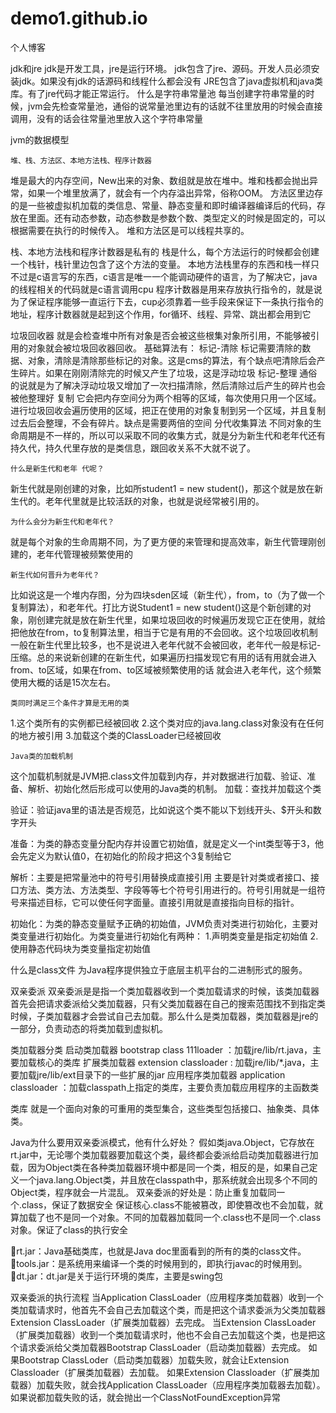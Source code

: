 # demo1.github.io
个人博客


jdk和jre
	jdk是开发工具，jre是运行环境。
	jdk包含了jre、源码。开发人员必须安装jdk。如果没有jdk的话源码和线程什么都会没有
JRE包含了java虚拟机和java类库。有了jre代码才能正常运行。
什么是字符串常量池
每当创建字符串常量的时候，jvm会先检查常量池，通俗的说常量池里边有的话就不往里放用的时候会直接调用，没有的话会往常量池里放入这个字符串常量


jvm的数据模型

	堆、栈、方法区、本地方法栈、程序计数器
堆是最大的内存空间，New出来的对象、数组就是放在堆中。堆和栈都会抛出异常，如果一个堆里放满了，就会有一个内存溢出异常，俗称OOM。
方法区里边存的是一些被虚拟机加载的类信息、常量、静态变量和即时编译器编译后的代码，存放在里面。还有动态参数，动态参数是参数个数、类型定义的时候是固定的，可以根据需要在执行的时候传入。
堆和方法区是可以线程共享的。

栈、本地方法栈和程序计数器是私有的
栈是什么，每个方法运行的时候都会创建一个栈针，栈针里边包含了这个方法的变量。
本地方法栈里存的东西和栈一样只不过是c语言写的东西，c语言是唯一一个能调动硬件的语言，为了解决它，java的线程相关的代码就是c语言调用cpu
程序计数器是用来存放执行指令的，就是说为了保证程序能够一直运行下去，cup必须靠着一些手段来保证下一条执行指令的地址，程序计数器就是起到这个作用，for循环、线程、异常、跳出都会用到它

垃圾回收器
	就是会检查堆中所有对象是否会被这些根集对象所引用，不能够被引用的对象就会被垃圾回收器回收。
基础算法有：
	标记-清除
标记需要清除的数据、对象，清除是清除那些标记的对象。这是cms的算法，有个缺点吧清除后会产生碎片。如果在刚刚清除完的时候又产生了垃圾，这是浮动垃圾
	标记-整理
通俗的说就是为了解决浮动垃圾又增加了一次扫描清除，然后清除过后产生的碎片也会被他整理好
	复制
它会把内存空间分为两个相等的区域，每次使用只用一个区域。进行垃圾回收会遍历使用的区域，把正在使用的对象复制到另一个区域，并且复制过去后会整理，不会有碎片。缺点是需要两倍的空间
	分代收集算法
不同对象的生命周期是不一样的，所以可以采取不同的收集方式，就是分为新生代和老年代还有持久代，持久代里存放的是类信息，跟回收关系不大就不说了。

	什么是新生代和老年 代呢？
新生代就是刚创建的对象，比如所student1 = new student()，那这个就是放在新生代的。老年代里就是比较活跃的对象，也就是说经常被引用的。

	为什么会分为新生代和老年代？
就是每个对象的生命周期不同，为了更方便的来管理和提高效率，新生代管理刚创建的，老年代管理被频繁使用的

	新生代如何晋升为老年代？
比如说这是一个堆内存图，分为四块sden区域（新生代），from，to（为了做一个复制算法），和老年代。打比方说Student1 = new student()这是个新创建的对象，刚创建完就是放在新生代里，如果垃圾回收的时候遍历发现它正在使用，就给把他放在from，to复制算法里，相当于它是有用的不会回收。这个垃圾回收机制一般在新生代里比较多，也不是说进入老年代就不会被回收，老年代一般是标记-压缩。总的来说新创建的在新生代，如果遍历扫描发现它有用的话有用就会进入from、to区域，如果在from、to区域被频繁使用的话 就会进入老年代，这个频繁使用大概的话是15次左右。

	类同时满足三个条件才算是无用的类
1.这个类所有的实例都已经被回收
2.这个类对应的java.lang.class对象没有在任何的地方被引用
3.加载这个类的ClassLoader已经被回收

	Java类的加载机制
这个加载机制就是JVM把.class文件加载到内存，并对数据进行加载、验证、准备、解析、初始化然后形成可以使用的Java类的机制。
加载：查找并加载这个类

验证：验证java里的语法是否规范，比如说这个类不能以下划线开头、$开头和数字开头

准备：为类的静态变量分配内存并设置它初始值，就是定义一个int类型等于3，他会先定义为默认值0，在初始化的阶段才把这个3复制给它

解析：主要是把常量池中的符号引用替换成直接引用
主要是针对类或者接口、接口方法、类方法、方法类型、字段等等七个符号引用进行的。符号引用就是一组符号来描述目标，它可以使任何字面量。直接引用就是直接指向目标的指针。

初始化：为类的静态变量赋予正确的初始值，JVM负责对类进行初始化，主要对类变量进行初始化。为类变量进行初始化有两种：
1.声明类变量是指定初始值
2.使用静态代码块为类变量指定初始值

什么是class文件
为Java程序提供独立于底层主机平台的二进制形式的服务。

双亲委派
双亲委派是是指一个类加载器收到一个类加载请求的时候，该类加载器首先会把请求委派给父类加载器，只有父类加载器在自己的搜索范围找不到指定类时候，子类加载器才会尝试自己去加载。那么什么是类加载器，类加载器是jre的一部分，负责动态的将类加载到虚拟机。

类加载器分类
启动类加载器 bootstrap class 111loader ：加载jre/lib/rt.java，主要加载核心的类库
扩展类加载器 extension classloader  : 加载jre/lib/*.java，主要加载jre/lib/ext目录下的一些扩展的jar
应用程序类加载器 application classloader ：加载classpath上指定的类库，主要负责加载应用程序的主函数类


类库
就是一个面向对象的可重用的类型集合，这些类型包括接口、抽象类、具体类。


Java为什么要用双亲委派模式，他有什么好处？
假如类java.Object，它存放在rt.jar中，无论哪个类加载器要加载这个类，最终都会委派给启动类加载器进行加载，因为Object类在各种类加载器环境中都是同一个类，相反的是，如果自己定义一个java.lang.Object类，并且放在classpath中，那系统就会出现多个不同的Object类，程序就会一片混乱。
双亲委派的好处是：防止重复加载同一个.class，保证了数据安全
保证核心.class不能被篡改，即使篡改也不会加载，就算加载了也不是同一个对象。不同的加载器加载同一个.class也不是同一个.class对象。保证了class的执行安全


rt.jar：Java基础类库，也就是Java doc里面看到的所有的类的class文件。
tools.jar：是系统用来编译一个类的时候用到的，即执行javac的时候用到。
dt.jar：dt.jar是关于运行环境的类库，主要是swing包

双亲委派的执行流程
当Application ClassLoader（应用程序类加载器）收到一个类加载请求时，他首先不会自己去加载这个类，而是把这个请求委派为父类加载器Extension ClassLoader（扩展类加载器）去完成。
当Extension ClassLoader（扩展类加载器）收到一个类加载请求时，他也不会自己去加载这个类，也是把这个请求委派给父类加载器Bootstrap ClassLoader（启动类加载器）去完成。
如果Bootstrap ClassLoder（启动类加载器）加载失败，就会让Extension Classloader（扩展类加载器）去加载。
如果Extension Classloader（扩展类加载器）加载失败，就会找Application ClassLoader（应用程序类加载器去加载）。
如果说都加载失败的话，就会抛出一个ClassNotFoundException异常
